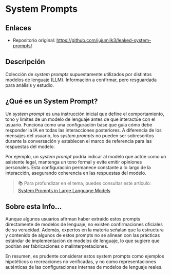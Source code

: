 # System Prompts

## Enlaces

- Repositorio original: https://github.com/jujumilk3/leaked-system-prompts/

## Descripción

Colección de *system prompts* supuestamente utilizados por distintos modelos de lenguaje (LLM). Información a confirmar, pero resguardada para análisis y estudio.

## ¿Qué es un System Prompt?

Un *system prompt* es una instrucción inicial que define el comportamiento, tono y límites de un modelo de lenguaje antes de que interactúe con el usuario. Funciona como una configuración base que guía cómo debe responder la IA en todas las interacciones posteriores. A diferencia de los mensajes del usuario, los *system prompts* no pueden ser sobrescritos durante la conversación y establecen el marco de referencia para las respuestas del modelo.

Por ejemplo, un *system prompt* podría indicar al modelo que actúe como un asistente legal, mantenga un tono formal y evite emitir opiniones personales. Esta configuración permanece constante a lo largo de la interacción, asegurando coherencia en las respuestas del modelo.

> 📚 Para profundizar en el tema, puedes consultar este artículo: [System Prompts in Large Language Models](https://promptengineering.org/system-prompts-in-large-language-models/)

## Sobre esta Info...

Aunque algunos usuarios afirman haber extraído estos prompts directamente de modelos de lenguaje, no existen confirmaciones oficiales de su veracidad. Además, expertos en la materia señalan que la estructura y contenido de algunos de estos prompts no se alinean con las prácticas estándar de implementación de modelos de lenguaje, lo que sugiere que podrían ser fabricaciones o malinterpretaciones.

En resumen, es prudente considerar estos system prompts como ejemplos hipotéticos o recreaciones no verificadas, y no como representaciones auténticas de las configuraciones internas de modelos de lenguaje reales.